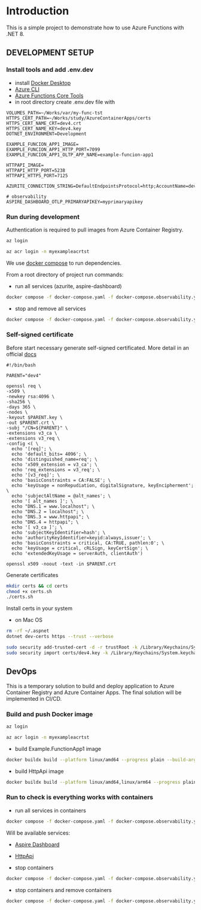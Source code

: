 # Introduction

This is a simple project to demonstrate how to use Azure Functions with .NET 8.

## DEVELOPMENT SETUP

### Install tools and add .env.dev

- install [Docker Desktop](https://www.docker.com/products/docker-desktop/)
- [Azure CLI](https://learn.microsoft.com/en-us/cli/azure/)
- [Azure Functions Core Tools](https://docs.microsoft.com/en-us/azure/azure-functions/functions-run-local)
- in root directory create .env.dev file with

```.env.dev
VOLUMES_PATH=~/Works/var/my-func-tst
HTTPS_CERT_PATH=~/Works/study/AzureContainerApps/certs
HTTPS_CERT_NAME_CRT=dev4.crt
HTTPS_CERT_NAME_KEY=dev4.key
DOTNET_ENVIRONMENT=Development

EXAMPLE_FUNCION_APP1_IMAGE=
EXAMPLE_FUNCION_APP1_HTTP_PORT=7099
EXAMPLE_FUNCION_APP1_OLTP_APP_NAME=example-funcion-app1

HTTPAPI_IMAGE=
HTTPAPI_HTTP_PORT=5238
HTTPAPI_HTTPS_PORT=7125

AZURITE_CONNECTION_STRING=DefaultEndpointsProtocol=http;AccountName=devstoreaccount1;AccountKey=Eby8vdM02xNOcqFlqUwJPLlmEtlCDXJ1OUzFT50uSRZ6IFsuFq2UVErCz4I6tq/K1SZFPTOtr/KBHBeksoGMGw==;BlobEndpoint=http://azurite:10000/devstoreaccount1;QueueEndpoint=http://azurite:10001/devstoreaccount1;TableEndpoint=http://azurite:10002/devstoreaccount1;

# observability
ASPIRE_DASHBOARD_OTLP_PRIMARYAPIKEY=myprimaryapikey
```

### Run during development

Authentication is required to pull images from Azure Container Registry.

```bash
az login
```

```bash
az acr login -n myexampleacrtst
```

We use [docker compose](https://docs.docker.com/compose/) to run dependencies.

From a root directory of project run commands:

- run all services (azurite, aspire-dashboard)

```bash
docker compose -f docker-compose.yaml -f docker-compose.observability.yaml --env-file .env.dev -p my-func-tst up --build --remove-orphans
```

- stop and remove all services

```bash
docker compose -f docker-compose.yaml -f docker-compose.observability.yaml --env-file .env.dev -p my-func-tst down
```

### Self-signed certificate

Before start necessary generate self-signed certificated.
More detail in an
official [docs](https://learn.microsoft.com/en-us/dotnet/core/additional-tools/self-signed-certificates-guide#with-openssl)

```text
#!/bin/bash

PARENT="dev4"

openssl req \
-x509 \
-newkey rsa:4096 \
-sha256 \
-days 365 \
-nodes \
-keyout $PARENT.key \
-out $PARENT.crt \
-subj "/CN=${PARENT}" \
-extensions v3_ca \
-extensions v3_req \
-config <( \
  echo '[req]'; \
  echo 'default_bits= 4096'; \
  echo 'distinguished_name=req'; \
  echo 'x509_extension = v3_ca'; \
  echo 'req_extensions = v3_req'; \
  echo '[v3_req]'; \
  echo 'basicConstraints = CA:FALSE'; \
  echo 'keyUsage = nonRepudiation, digitalSignature, keyEncipherment'; \
  echo 'subjectAltName = @alt_names'; \
  echo '[ alt_names ]'; \
  echo "DNS.1 = www.localhost"; \
  echo "DNS.2 = localhost"; \
  echo "DNS.3 = www.httpapi"; \
  echo "DNS.4 = httpapi"; \
  echo '[ v3_ca ]'; \
  echo 'subjectKeyIdentifier=hash'; \
  echo 'authorityKeyIdentifier=keyid:always,issuer'; \
  echo 'basicConstraints = critical, CA:TRUE, pathlen:0'; \
  echo 'keyUsage = critical, cRLSign, keyCertSign'; \
  echo 'extendedKeyUsage = serverAuth, clientAuth')

openssl x509 -noout -text -in $PARENT.crt
```

Generate certificates

```bash
mkdir certs && cd certs
chmod +x certs.sh
./certs.sh
```

Install certs in your system

- on Mac OS

```bash
rm -rf ~/.aspnet
dotnet dev-certs https --trust --verbose

sudo security add-trusted-cert -d -r trustRoot -k /Library/Keychains/System.keychain certs/dev4.crt
sudo security import certs/dev4.key -k /Library/Keychains/System.keychain
```

## DevOps

This is a temporary solution to build and deploy application to Azure Container Registry and Azure Container Apps. 
The final solution will be implemented in CI/CD.

### Build and push Docker image

```bash
az login
```

```bash
az acr login -n myexampleacrtst
```

- build Example.FunctionApp1 image

```bash
docker buildx build --platform linux/amd64 --progress plain --build-arg BUILD_CONFIGURATION=Release --push -t myexampleacrtst.azurecr.io/my-func-tst:0.0.2-release -f src/Example.FunctionApp1/Dockerfile .
```

- build HttpApi image

```bash
docker buildx build --platform linux/amd64,linux/arm64 --progress plain --build-arg SSL_CRT_DIRECTORY=certs --build-arg SSL_CRT_NAME=dev4.crt --build-arg SSL_KEY_NAME=dev4.key --build-arg BUILD_CONFIGURATION=Release --push -t myexampleacrtst.azurecr.io/my-httpapi-tst:0.0.7-release -f src/HttpApi/Dockerfile .
```

### Run to check is everything works with containers

- run all services in containers

```bash
docker compose -f docker-compose.yaml -f docker-compose.observability.yaml -f docker-compose.func.yaml -f docker-compose.httpapi.yaml --env-file .env.dev -p my-container-apps up --build --remove-orphans 
```

Will be available services:

- [Aspire Dashboard](http://localhost:18888)
- [HttpApi](https://localhost:7125/swagger/index.html)

- stop containers

```bash
docker compose -f docker-compose.yaml -f docker-compose.observability.yaml -f docker-compose.func.yaml -f docker-compose.httpapi.yaml --env-file .env.dev -p my-container-apps stop
```

- stop containers and remove containers

```bash
docker compose -f docker-compose.yaml -f docker-compose.observability.yaml -f docker-compose.func.yaml -f docker-compose.httpapi.yaml --env-file .env.dev -p my-container-apps down
```